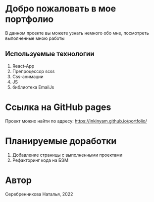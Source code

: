 # Добро пожаловать в мое портфолио

В данном проекте вы можете узнать немного обо мне, посмотреть выполненные мною работы


## Используемые технологии
1. React-App
2. Препроцессор scss
3. Css-анимации
4. JS
5. библиотека EmailJs

# Ссылка на GitHub pages

Проект можно найти по адресу: https://inkinyam.github.io/portfolio/

# Планируемые доработки

1.  Добавление страницы с выполненными проектами
2.  Рефакторинг кода на БЭМ

# Автор

Серебренникова Наталья, 2022